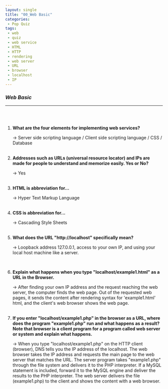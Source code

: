 ```yaml
---
layout: single
title: "00_Web Basic"
categories: 
 - Pop Quiz
tags:
 - web
 - quiz
 - web service
 - HTML
 - HTTP
 - rendering
 - web server
 - URL
 - browser
 - localhost
 - IP
---
```


### *Web Basic*



----------------------------------------------------------------------------------------------------------------------------------------------------------------

<br/>

<br/>

1. **What are the four elements for implementing web services?**

   -> Server side scripting language / Client side scripting language / CSS / Database  <br/><br/>

2. **Addresses such as URLs (universal resource locator) and IPs are made for people to understand and memorize easily. Yes or No?** 

   -> Yes <br/><br/>

3. **HTML is abbreviation for...**

   -> Hyper Text Markup Language <br/><br/>

4. **CSS is abbreviation for...**

   -> Cascading Style Sheets <br/><br/>

5. **What does the URL "http://localhost" specifically mean?**

   -> Loopback address 127.0.0.1, access to your own IP, and using your local host machine like a server. <br/>

   <br/>

6. **Explain what happens when you type "localhost/example1.html" as a URL in the Browser.**

   -> After finding your own IP address and the request reaching the web server, the computer finds the web page. Out of the requested web pages, it sends the content after rendering syntax for 'example1.html' html, and the client's web browser shows the web page. <br/><br/>

7. **If you enter "localhost/example1.php" in the browser as a URL, where does the program "example1.php" run and what happens as a result? Note that browser is a client program for a program called web server or system and explain what happens.**

   -> When you type "localhost/example1.php" on the HTTP client (browser), DNS tells you the IP address of the localhost. The web browser takes the IP address and requests the main page to the web server that matches the URL. The server program takes "example1.php" through the file system and delivers it to the PHP interpreter. If a MySQL statement is included, forward it to the MySQL engine and deliver the results to the PHP interpreter. The web server delivers the file (example1.php) to the client and shows the content with a web browser. <br/><br/>

